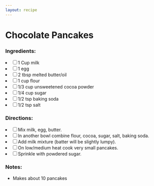 ```yaml
---
layout: recipe
---
```


# Chocolate Pancakes

### Ingredients:

<li><label><input type="checkbox">1 Cup milk</label></li>
<li><label><input type="checkbox">1 egg</label></li>
<li><label><input type="checkbox">2 tbsp melted butter/oil</label></li>
<li><label><input type="checkbox">1 cup flour</label></li>
<li><label><input type="checkbox">1/3 cup unsweetened cocoa powder</label></li>
<li><label><input type="checkbox">1/4 cup sugar</label></li>
<li><label><input type="checkbox">1/2 tsp baking soda</label></li>
<li><label><input type="checkbox">1/2 tsp salt</label></li>

### Directions:

<li><label><input type="checkbox">Mix milk, egg, butter.</label></li>
<li><label><input type="checkbox">In another bowl combine flour, cocoa, sugar, salt, baking soda.</label></li>
<li><label><input type="checkbox">Add milk mixture (batter will be slightly lumpy).</label></li>
<li><label><input type="checkbox">On low/medium heat cook very small pancakes.</label></li>
<li><label><input type="checkbox">Sprinkle with powdered sugar.</label></li>

### Notes:

* Makes about 10 pancakes
